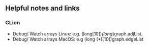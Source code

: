## Helpful notes and links

### CLion
- Debug/ Watch arrays Linux: e.g. (long[10])*(long*)graph.adjList,
- Debug/ Watch arrays MacOS: e.g (long (*)[10])graph.edgeList
